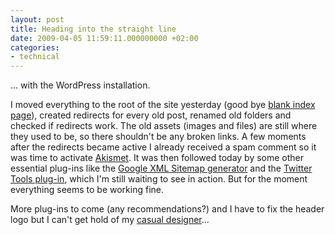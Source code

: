 ```yaml
---
layout: post
title: Heading into the straight line
date: 2009-04-05 11:59:11.000000000 +02:00
categories:
- technical
---
```

... with the WordPress installation.

I moved everything to the root of the site yesterday (good bye <a href="http://www.rusiczki.net/old-index.html">blank index page</a>), created redirects for every old post, renamed old folders and checked if redirects work. The old assets (images and files) are still where they used to be, so there shouldn't be any broken links. A few moments after the redirects became active I already received a spam comment so it was time to activate <a href="http://akismet.com/">Akismet</a>. It was then followed today by some other essential plug-ins like the <a href="http://wordpress.org/extend/plugins/google-sitemap-generator/">Google XML Sitemap generator</a> and the <a href="http://wordpress.org/extend/plugins/twitter-tools/">Twitter Tools plug-in</a>, which I'm still waiting to see in action. But for the moment everything seems to be working fine.

More plug-ins to come (any recommendations?) and I have to fix the header logo but I can't get hold of my <a href="http://www.adnan.ro">casual designer</a>...
